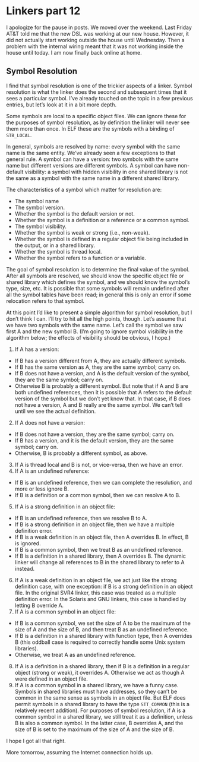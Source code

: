 # Linkers part 12

I apologize for the pause in posts. We moved over the weekend. Last Friday AT&T
told me that the new DSL was working at our new house. However, it did not
actually start working outside the house until Wednesday. Then a problem with
the internal wiring meant that it was not working inside the house until today.
I am now finally back online at home.

## Symbol Resolution

I find that symbol resolution is one of the trickier aspects of a linker.
Symbol resolution is what the linker does the second and subsequent times that
it sees a particular symbol. I’ve already touched on the topic in a few
previous entries, but let’s look at it in a bit more depth.

Some symbols are local to a specific object files. We can ignore these for the
purposes of symbol resolution, as by definition the linker will never see them
more than once. In ELF these are the symbols with a binding of `STB_LOCAL`.

In general, symbols are resolved by name: every symbol with the same name is
the same entity. We’ve already seen a few exceptions to that general rule. A
symbol can have a version: two symbols with the same name but different
versions are different symbols. A symbol can have non-default visibility: a
symbol with hidden visibility in one shared library is not the same as a symbol
with the same name in a different shared library.

The characteristics of a symbol which matter for resolution are:

* The symbol name
* The symbol version.
* Whether the symbol is the default version or not.
* Whether the symbol is a definition or a reference or a common symbol.
* The symbol visibility.
* Whether the symbol is weak or strong (i.e., non-weak).
* Whether the symbol is defined in a regular object file being included in the
  output, or in a shared library.
* Whether the symbol is thread local.
* Whether the symbol refers to a function or a variable.

The goal of symbol resolution is to determine the final value of the symbol.
After all symbols are resolved, we should know the specific object file or
shared library which defines the symbol, and we should know the symbol’s type,
size, etc. It is possible that some symbols will remain undefined after all the
symbol tables have been read; in general this is only an error if some
relocation refers to that symbol.

At this point I’d like to present a simple algorithm for symbol resolution, but
I don’t think I can. I’ll try to hit all the high points, though. Let’s assume
that we have two symbols with the same name. Let’s call the symbol we saw first
A and the new symbol B. (I’m going to ignore symbol visibility in the algorithm
below; the effects of visibility should be obvious, I hope.)

1. If A has a version:
  * If B has a version different from A, they are actually different symbols.
  * If B has the same version as A, they are the same symbol; carry on.
  * If B does not have a version, and A is the default version of the symbol,
    they are the same symbol; carry on.
  * Otherwise B is probably a different symbol. But note that if A and B are
    both undefined references, then it is possible that A refers to the default
    version of the symbol but we don’t yet know that. In that case, if B does
    not have a version, A and B really are the same symbol. We can’t tell until
    we see the actual definition.
2. If A does not have a version:
  * If B does not have a version, they are the same symbol; carry on.
  * If B has a version, and it is the default version, they are the same
    symbol; carry on.
  * Otherwise, B is probably a different symbol, as above.
3. If A is thread local and B is not, or vice-versa, then we have an error.
4. If A is an undefined reference:
  * If B is an undefined reference, then we can complete the resolution, and 
    more or less ignore B.
  * If B is a definition or a common symbol, then we can resolve A to B.
5. If A is a strong definition in an object file:
  * If B is an undefined reference, then we resolve B to A.
  * If B is a strong definition in an object file, then we have a multiple
    definition error.
  * If B is a weak definition in an object file, then A overrides B. In effect,
    B is ignored.
  * If B is a common symbol, then we treat B as an undefined reference.
  * If B is a definition in a shared library, then A overrides B. The dynamic
    linker will change all references to B in the shared library to refer to A
    instead.
6. If A is a weak definition in an object file, we act just like the strong
   definition case, with one exception: if B is a strong definition in an
   object file. In the original SVR4 linker, this case was treated as a
   multiple definition error. In the Solaris and GNU linkers, this case is
   handled by letting B override A.
7. If A is a common symbol in an object file:
  * If B is a common symbol, we set the size of A to be the maximum of the size
    of A and the size of B, and then treat B as an undefined reference.
  * If B is a definition in a shared library with function type, then A
    overrides B (this oddball case is required to correctly handle some Unix
    system libraries).
  * Otherwise, we treat A as an undefined reference.
8. If A is a definition in a shared library, then if B is a definition in a
   regular object (strong or weak), it overrides A. Otherwise we act as though
   A were defined in an object file.
9. If A is a common symbol in a shared library, we have a funny case. Symbols
   in shared libraries must have addresses, so they can’t be common in the same
   sense as symbols in an object file. But ELF does permit symbols in a shared
   library to have the type `STT_COMMON` (this is a relatively recent
   addition). For purposes of symbol resolution, if A is a common symbol in a
   shared library, we still treat it as a definition, unless B is also a common
   symbol. In the latter case, B overrides A, and the size of B is set to the
   maximum of the size of A and the size of B.

I hope I got all that right.

More tomorrow, assuming the Internet connection holds up.

